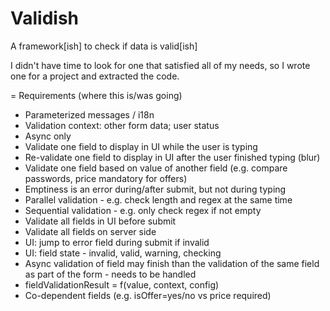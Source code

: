 # Validish #

A framework[ish] to check if data is valid[ish]

I didn't have time to look for one that satisfied all of my needs, so I wrote one for a project and extracted the code.

= Requirements (where this is/was going)

* Parameterized messages / i18n
* Validation context: other form data; user status
* Async only
* Validate one field to display in UI while the user is typing
* Re-validate one field to display in UI after the user finished typing (blur)
* Validate one field based on value of another field (e.g. compare passwords, price mandatory for offers)
* Emptiness is an error during/after submit, but not during typing
* Parallel validation - e.g. check length and regex at the same time
* Sequential validation - e.g. only check regex if not empty
* Validate all fields in UI before submit
* Validate all fields on server side
* UI: jump to error field during submit if invalid
* UI: field state - invalid, valid, warning, checking
* Async validation of field may finish than the validation of the same field as part of the form - needs to be handled
* fieldValidationResult = f(value, context, config)
* Co-dependent fields (e.g. isOffer=yes/no vs price required)
